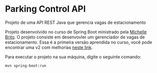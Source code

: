 # Parking Control API
Projeto de uma API REST Java que gerencia vagas de estacionamento

Projeto desenvolvido no curso de Spring Boot ministrado pela [Michelle Brito](https://github.com/MichelliBrito). O projeto consiste em desenvovler um gerenciador de vagas de estacionamento. Essa é a primeira versão aprendida no curso, você pode encontrar uma v2 com melhorias [neste link](https://github.com/MichelliBrito).


Para executar o projeto na sua máquina, digite o seguinte comando:
```
mvn spring-boot:run 
```
